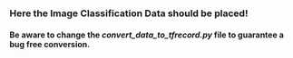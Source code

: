 ### Here the Image Classification Data should be placed!

#### Be aware to change the *convert_data_to_tfrecord.py* file to guarantee a bug free conversion.
